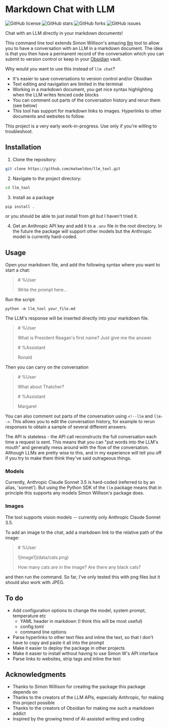 # Markdown Chat with LLM

![GitHub license](https://img.shields.io/github/license/matweldon/llm_tool)
![GitHub stars](https://img.shields.io/github/stars/matweldon/llm_tool)
![GitHub forks](https://img.shields.io/github/forks/matweldon/llm_tool)
![GitHub issues](https://img.shields.io/github/issues/matweldon/llm_tool)

Chat with an LLM directly in your markdown documents!

This command line tool extends Simon Willison's amazing [llm](https://github.com/simonw/llm) tool to allow you to have a conversation with an LLM in a markdown document. The idea is that you then have a permanent record of the conversation which you can submit to version control or keep in your [Obsidian](https://obsidian.md) vault.

Why would you want to use this instead of `llm chat`?

* It's easier to save conversations to version control and/or Obsidian
* Text editing and navigation are limited in the terminal
* Working in a markdown document, you get nice syntax highlighting when the LLM writes fenced code blocks
* You can comment out parts of the conversation history and rerun them (see below)
* This tool has support for markdown links to images. Hyperlinks to other documents and websites to follow.

This project is a very early work-in-progress. Use only if you're willing to troubleshoot.

## Installation

1. Clone the repository:

```bash   
git clone https://github.com/matweldon/llm_tool.git
```

2. Navigate to the project directory:

```bash
cd llm_tool
```

3. Install as a package

```bash
pip install .
```

or you should be able to just install from git but I haven't tried it.

4. Get an Anthropic API key and add it to a `.env` file in the root directory. In the future the package will support other models but the Anthropic model is currently hard-coded.

## Usage

Open your markdown file, and add the following syntax where you want to start a chat:

> \# %User
>
> Write the prompt here...

Run the script:
   
   `python -m llm_tool your_file.md`

The LLM's response will be inserted directly into your markdown file.

> \# %User
> 
> What is President Reagan's first name? Just give me the answer.
>
> \# %Assistant
>
> Ronald

Then you can carry on the conversation

> \# %User
> 
> What about Thatcher?
>
> \# %Assistant
>
> Margaret

You can also comment out parts of the conversation using `<!--llm` and `llm-->`. This allows you to edit the conversation history, for example to rerun responses to obtain a sample of several different answers.

The API is stateless - the API call reconstructs the full conversation each time a request is sent. This means that you can "put words into the LLM's mouth" and generally mess around with the flow of the conversation. Although LLMs are pretty wise to this, and in my experience will tell you off if you try to make them think they've said outrageous things.

### Models

Currently, Anthropic Claude Sonnet 3.5 is hard-coded (referred to by an alias, 'sonnet'). But using the Python SDK of the `llm` package means that in principle this supports any models Simon Willison's package does.

### Images

The tool supports vision models -- currently only Anthropic Claude Sonnet 3.5.

To add an image to the chat, add a markdown link to the relative path of the image:

> \# %User
>
> \!\[image1\]\(data/cats.png\)
>
> How many cats are in the image? Are there any black cats?

and then run the command. So far, I've only tested this with png files but it should also work with JPEG.

## To do

* Add configuration options to change the model, system prompt, temperature etc
  - YAML header in markdown (I think this will be most useful)
  - config.toml
  - command line options
* Parse hyperlinks to other text files and inline the text, so that I don't have to copy and paste it all into the prompt
* Make it easier to deploy the package in other projects
* Make it easier to install without having to use Simon W's API interface
* Parse links to websites, strip tags and inline the text

## Acknowledgments

- Thanks to Simon Willison for creating the package this package depends on
- Thanks to the creators of the LLM APIs, especially Anthropic, for making this project possible
- Thanks to the creators of Obsidian for making me such a markdown addict
- Inspired by the growing trend of AI-assisted writing and coding
